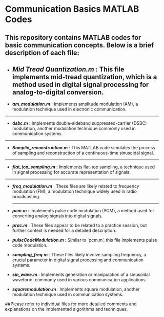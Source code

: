 # Communication Basics MATLAB Codes

## This repository contains MATLAB codes for basic communication concepts. Below is a brief description of each file:

- ***Mid Tread Quantization.m*** : This file implements mid-tread quantization, which is a method used in digital signal processing for analog-to-digital conversion.
  ---

-  ***am_modulation.m*** : Implements amplitude modulation (AM), a modulation technique used in electronic communication.
  
 ---
 
- ***dsbc.m*** : Implements double-sideband suppressed-carrier (DSBC) modulation, another modulation technique commonly used in communication systems.

 ---
 
- ***Samplin_reconstruction.m*** : This MATLAB code simulates the process of sampling and reconstruction of a continuous-time sinusoidal signal.

 ---
 
-  ***flat_top_sampling.m*** : Implements flat-top sampling, a technique used in signal processing for accurate representation of signals.
  
 ---
 
-  ***freq_modulation.m*** : These files are likely related to frequency modulation (FM), a modulation technique widely used in radio broadcasting.

   ---

   

- ***pcm.m*** : Implements pulse code modulation (PCM), a method used for converting analog signals into digital signals.


- ***prac.m***  : These files appear to be related to a practice session, but further context is needed for a detailed description.

 - ***pulseCodeModulation.m*** : Similar to 'pcm.m', this file implements pulse code modulation.


- ***sampling_freq.m*** : These files likely involve sampling frequency, a crucial parameter in digital signal processing and communication systems.


- ***sin_wave.m*** : Implements generation or manipulation of a sinusoidal waveform, commonly used in various communication applications.

- ***squaremodulation.m*** : Implements square modulation, another modulation technique used in communication systems.

##Please refer to individual files for more detailed comments and explanations on the implemented algorithms and techniques.
